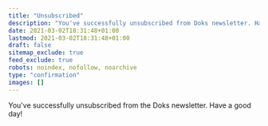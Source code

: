 ```yaml
---
title: "Unsubscribed"
description: "You've successfully unsubscribed from Doks newsletter. Have a good day!"
date: 2021-03-02T18:31:48+01:00
lastmod: 2021-03-02T18:31:48+01:00
draft: false
sitemap_exclude: true
feed_exclude: true
robots: noindex, nofollow, noarchive
type: "confirmation"
images: []
---
```


You've successfully unsubscribed from the Doks newsletter. Have a good day!
